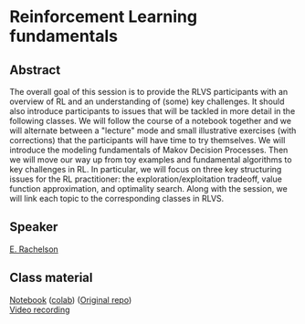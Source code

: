 # Reinforcement Learning fundamentals

## Abstract

The overall goal of this session is to provide the RLVS participants with an overview of RL and an understanding of (some) key challenges. It should also introduce participants to issues that will be tackled in more detail in the following classes. We will follow the course of a notebook together and we will alternate between a "lecture" mode and small illustrative exercises (with corrections) that the participants will have time to try themselves. We will introduce the modeling fundamentals of Makov Decision Processes. Then we will move our way up from toy examples and fundamental algorithms to key challenges in RL. In particular, we will focus on three key structuring issues for the RL practitioner: the exploration/exploitation tradeoff, value function approximation, and optimality search. Along with the session, we will link each topic to the corresponding classes in RLVS.


## Speaker

[E. Rachelson](emmanuel-rachelson.md)

## Class material

[Notebook](class-material/rl_fundamentals/rlvs_rl_fundamentals.zip) ([colab](https://colab.research.google.com/github/RL-VS/rlvs2021/blob/main/docs/class-material/rl_fundamentals/RL%20fundamentals.ipynb)) ([Original repo](https://github.com/erachelson/rlvs_rl_fundamentals))   
[Video recording](https://us02web.zoom.us/rec/share/MWtnw0po1eTht9TZ2-WgmisIW1eV0TUtJ-pOh6j4yy3v7KxPj8lQBDpR0l2uKCl4.yu9MGKmvEd-sUYZ9?startTime=1616661078000)
